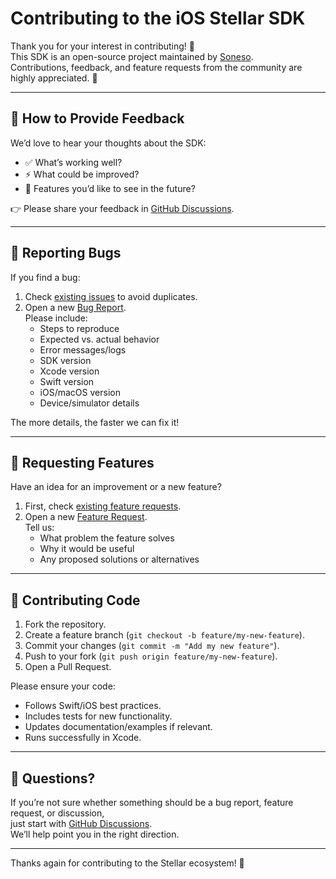 # Contributing to the iOS Stellar SDK

Thank you for your interest in contributing! 🚀  
This SDK is an open-source project maintained by [Soneso](https://github.com/Soneso).  
Contributions, feedback, and feature requests from the community are highly appreciated. 🙏  

---

## 📣 How to Provide Feedback

We’d love to hear your thoughts about the SDK:
- ✅ What’s working well?
- ⚡ What could be improved?
- 🌟 Features you’d like to see in the future?

👉 Please share your feedback in [GitHub Discussions](https://github.com/Soneso/stellar-ios-mac-sdk/discussions).

---

## 🐞 Reporting Bugs

If you find a bug:
1. Check [existing issues](https://github.com/Soneso/stellar-ios-mac-sdk/issues) to avoid duplicates.
2. Open a new [Bug Report](https://github.com/Soneso/stellar-ios-mac-sdk/issues/new?template=bug_report.yml).  
   Please include:
   - Steps to reproduce
   - Expected vs. actual behavior
   - Error messages/logs
   - SDK version
   - Xcode version
   - Swift version
   - iOS/macOS version
   - Device/simulator details

The more details, the faster we can fix it!

---

## 🌟 Requesting Features

Have an idea for an improvement or a new feature?  
1. First, check [existing feature requests](https://github.com/Soneso/stellar-ios-mac-sdk/issues?q=label%3Aenhancement).  
2. Open a new [Feature Request](https://github.com/Soneso/stellar-ios-mac-sdk/issues/new?template=feature_request.yml).  
   Tell us:
   - What problem the feature solves
   - Why it would be useful
   - Any proposed solutions or alternatives

---

## 🤝 Contributing Code

1. Fork the repository.
2. Create a feature branch (`git checkout -b feature/my-new-feature`).
3. Commit your changes (`git commit -m "Add my new feature"`).
4. Push to your fork (`git push origin feature/my-new-feature`).
5. Open a Pull Request.

Please ensure your code:
- Follows Swift/iOS best practices.
- Includes tests for new functionality.
- Updates documentation/examples if relevant.
- Runs successfully in Xcode.

---

## 💬 Questions?

If you’re not sure whether something should be a bug report, feature request, or discussion,  
just start with [GitHub Discussions](https://github.com/Soneso/stellar-ios-mac-sdk/discussions).  
We’ll help point you in the right direction.  

---

Thanks again for contributing to the Stellar ecosystem! 🌌

